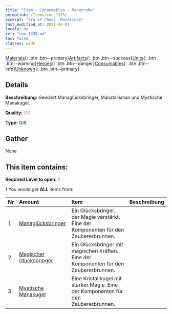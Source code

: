 ```yaml
---
title: "Item - Consumables - Manatruhe"
permalink: /Items/con_1335/
excerpt: "Era of Chaos  Manatruhe"
last_modified_at: 2021-04-01
locale: de
ref: "con_1335.md"
toc: false
classes: wide
---
```

 [Materials](/de/Items/){: .btn .btn--primary}[Artifacts](/de/Items/Artifacts/){: .btn .btn--success}[Units](/de/Items/Units/){: .btn .btn--warning}[Heroes](/de/Items/Heroes/){: .btn .btn--danger}[Consumables](/de/Items/Consumables/){: .btn .btn--info}[Unknown](/de/Items/Unknown/){: .btn .btn--primary}

## Details
 **Beschreibung:** Gewährt Managlücksbringer, Manatalisman und Mystische Manakugel.

 **Quality:** <span style="color: #DA70D6">OK</span>

 **Type:** Gift

## Gather

  None

## This item contains:

 **Required Level to open:** 1

 1 You would get **ALL** items  from:

  | Nr | Amount |     Item    | Beschreibung |
  |:---|:-------|:------------|:-----------:|
  | 1 | [Managlücksbringer](/de/Items/art_112/) | Ein Glücksbringer, der Magie verstärkt. Eine der Komponenten für den Zaubererbrunnen. | 
  | 2 | [Magischer Glücksbringer](/de/Items/art_113/) | Ein Glücksbringer mit magischen Kräften. Eine der Komponenten für den Zaubererbrunnen. | 
  | 3 | [Mystische Manakugel](/de/Items/art_114/) | Eine Kristallkugel mit starker Magie. Eine der Komponenten für den Zaubererbrunnen. | 
